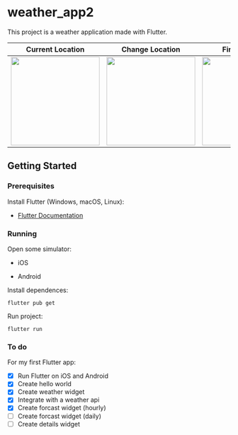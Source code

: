 # weather_app2

This project is a weather application made with Flutter.

| Current Location                                                                                                             | Change Location                                                                                                              | Final Location                                                                                                               |
| ---------------------------------------------------------------------------------------------------------------------------- | ---------------------------------------------------------------------------------------------------------------------------- | ---------------------------------------------------------------------------------------------------------------------------- |
| <img src="https://user-images.githubusercontent.com/767813/78712065-65947880-78ee-11ea-9617-dfc9122872d9.png" width="200" /> | <img src="https://user-images.githubusercontent.com/767813/78712070-67f6d280-78ee-11ea-9e92-9850c42a4909.png" width="200" /> | <img src="https://user-images.githubusercontent.com/767813/78712071-6927ff80-78ee-11ea-8823-c738c92487ae.png" width="200" /> |

## Getting Started

### Prerequisites

Install Flutter (Windows, macOS, Linux):

- [Flutter Documentation](https://flutter.dev/docs/get-started/install)

### Running

Open some simulator:

- iOS

- Android

Install dependences:

```
flutter pub get
```

Run project:

```
flutter run
```

### To do

For my first Flutter app:

- [x] Run Flutter on iOS and Android
- [x] Create hello world
- [x] Create weather widget
- [x] Integrate with a weather api
- [x] Create forcast widget (hourly)
- [ ] Create forcast widget (daily)
- [ ] Create details widget

